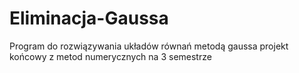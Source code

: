 # Eliminacja-Gaussa
Program do rozwiązywania układów równań metodą gaussa 
projekt końcowy z metod numerycznych na 3 semestrze
